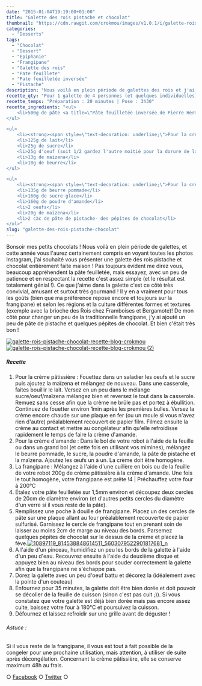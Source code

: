 ```yaml
---
date: "2015-01-04T19:19:00+01:00"
title: "Galette des rois pistache et chocolat"
thumbnail: "https://cdn.rawgit.com/crokmou/images/v1.0.1/i/galette-rois-pistache-chocolat-recette-blog-crokmou-1.jpg"
categories:
  - "Desserts"
tags:
  - "Chocolat"
  - "Dessert"
  - "Epiphanie"
  - "Frangipane"
  - "Galette des rois"
  - "Pate feuillete"
  - "Pate feuilletée inversée"
  - "Pistache"
description: "Nous voilà en plein période de galettes des rois et j'ai souhaité vous présenter une galette des rois pistache et chocolat entièrement faite maison !"
recette_qty: "Pour 1 galette de 4 personnes (et quelques individuelles)"
recette_temps: "Préparation : 20 minutes | Pose : 3h30"
recette_ingredients: "<ul>
	<li>500g de pâte <a title=\"Pâte feuilletée inversée de Pierre Hermé\" href=\"http://gbre.cepegra-labs.be/crokmou/pate-feuilletee-inversee-de-pierre-herme/\">feuilletée inversée</a></li>
</ul>

<ul>
	<li><strong><span style=\"text-decoration: underline;\">Pour la crème pâtissière :</span></strong></li>
	<li>125g de lait</li>
	<li>25g de sucre</li>
	<li>25g d'oeuf (soit 1/2 gardez l'autre moitié pour la dorure de la galette)</li>
	<li>13g de maïzena</li>
	<li>18g de beurre</li>
</ul>

<ul>
	<li><strong><span style=\"text-decoration: underline;\">Pour la crème d'amande à la pistache :</span></strong></li>
	<li>135g de beurre pommade</li>
	<li>160g de sucre glace</li>
	<li>160g de poudre d'amande</li>
	<li>2 oeufs</li>
	<li>20g de maïzena</li>
	<li>2 càc de pâte de pistache- des pépites de chocolat</li>
</ul>"
slug: "galette-des-rois-pistache-chocolat"
---
```


Bonsoir mes petits chocolats ! Nous voilà en plein période de galettes, et cette année vous l'aurez certainement compris en voyant toutes les photos Instagram, j'ai souhaité vous présenter une galette des rois pistache et chocolat entièrement faite maison ! Pas toujours évident me direz vous, beaucoup appréhendent la pâte feuilletée, mais essayez, avec un peu de patience et en respectant la recette c'est assez simple (et le résultat est totalement génial !). Ce que j'aime dans la galette c'est ce côté très convivial, amusant et surtout très gourmand ! Il y en a vraiment pour tous les goûts (bien que ma préférence repose encore et toujours sur la frangipane) et selon les régions et la culture différentes formes et textures (exemple avec la brioche des Rois chez Framboises et Bergamote)! De mon côté pour changer un peu de la traditionnelle frangipane, j'y ai ajouté un peu de pâte de pistache et quelques pépites de chocolat. Et bien c'était très bon !

[![galette-rois-pistache-chocolat-recette-blog-crokmou](https://cdn.rawgit.com/crokmou/images/v1.0.1/i/galette-rois-pistache-chocolat-recette-blog-crokmou.jpg)](https://cdn.rawgit.com/crokmou/images/v1.0.1/i/galette-rois-pistache-chocolat-recette-blog-crokmou.jpg) [![galette-rois-pistache-chocolat-recette-blog-crokmou (2)](https://cdn.rawgit.com/crokmou/images/v1.0.1/i/galette-rois-pistache-chocolat-recette-blog-crokmou-2.jpg)](https://cdn.rawgit.com/crokmou/images/v1.0.1/i/galette-rois-pistache-chocolat-recette-blog-crokmou-2.jpg)

##### Recette

1.  Pour la crème pâtissière : Fouettez dans un saladier les oeufs et le sucre puis ajoutez la maïzena et mélangez de nouveau. Dans une casserole, faites bouillir le lait. Versez en un peu dans le mélange sucre/oeuf/maïzena mélangez bien et reversez le tout dans la casserole. Remuez sans cesse afin que la crème ne brûle pas et portez à ébullition. Continuez de fouetter environ 1min après les premières bulles. Versez la crème encore chaude sur une plaque en fer (ou un moule si vous n'avez rien d'autre) préalablement recouvert de papier film. Filmez ensuite la crème au contact et mettre au congélateur afin qu'elle refroidisse rapidement le temps de faire la crème d'amande.
2.  Pour la crème d'amande : Dans le bol de votre robot à l'aide de la feuille ou dans un grand bol (et cette fois en utilisant vos mimines), mélangez le beurre pommade, le sucre, la poudre d'amande, la pâte de pistache et la maïzena. Ajoutez les œufs un à un. La crème doit être homogène.
3.  La frangipane : Mélangez à l'aide d'une cuillère en bois ou de la feuille de votre robot 200g de crème pâtissière à la crème d'amande. Une fois le tout homogène, votre frangipane est prête !4 | Préchauffez votre four à 200°C
4.  Étalez votre pâte feuilletée sur 1,5mm environ et découpez deux cercles de 20cm de diamètre environ (et d'autres petits cercles du diamètre d'un verre si il vous reste de la pâte).
5.  Remplissez une poche à douille de frangipane. Placez un des cercles de pâte sur une plaque allant au four préalablement recouverte de papier sulfurisé. Garnissez le cercle de frangipane tout en prenant soin de laisser au moins 2cm de marge au niveau des bords. Parsemez quelques pépites de chocolat sur le dessus de la crème et placez la fève.[![10897119_814538848614511_5603079522901817681_n](https://cdn.rawgit.com/crokmou/images/v1.0.1/i/10897119_814538848614511_5603079522901817681_n.jpg)](https://cdn.rawgit.com/crokmou/images/v1.0.1/i/10897119_814538848614511_5603079522901817681_n.jpg)
6.  A l'aide d'un pinceau, humidifiez un peu les bords de la galette à l'aide d'un peu d'eau. Recouvrez ensuite à l'aide du deuxième disque et appuyez bien au niveau des bords pour souder correctement la galette afin que la frangipane ne s'échappe pas.
7.  Dorez la galette avec un peu d'oeuf battu et décorez la (idéalement avec la pointe d'un couteau)
8.  Enfournez pour 35 minutes, la galette doit être bien dorée et doit pouvoir se décoller de la feuille de cuisson (sinon c'est pas cuit ;)). Si vous constatez que votre galette est déjà bien dorée mais pas encore assez cuite, baissez votre four à 180°C et poursuivez la cuisson.
9.  Défournez et laissez refroidir sur une grille avant de déguster !

###### Astuce :

Si il vous reste de la frangipane, il vous est tout à fait possible de la congeler pour une prochaine utilisation, mais attention, à utiliser de suite après décongélation. Concernant la crème pâtissière, elle se conserve maximum 48h au frais.

○ [Facebook](https://www.facebook.com/crokmou.blog) ○ [Twitter](https://twitter.com/Crokmou) ○